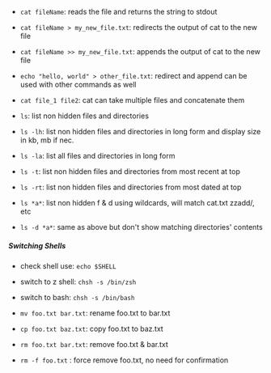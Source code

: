 - `cat fileName`: reads the file and returns the string to stdout
- `cat fileName > my_new_file.txt`: redirects the output of cat to the new file
- `cat fileName >> my_new_file.txt`: appends the output of cat to the new file
- `echo "hello, world" > other_file.txt`: redirect and append can be used with other commands as well
- `cat file_1 file2`: cat can take multiple files and concatenate them

- `ls`: list non hidden files and directories
- `ls -lh`: list non hidden files and directories in long form and display size in kb, mb if nec.
- `ls -la`: list all files and directories in long form
- `ls -t`: list non hidden files and directories from most recent at top
- `ls -rt`: list non hidden files and directories from most dated at top
- `ls *a*`: list non hidden f & d using wildcards, will match cat.txt zzadd/, etc
- `ls -d *a*`: same as above but don't show matching directories' contents 

##### Switching Shells
- check shell use: `echo $SHELL`
- switch to z shell: `chsh -s /bin/zsh`
- switch to bash: `chsh -s /bin/bash`

- `mv foo.txt bar.txt`: rename foo.txt to bar.txt
- `cp foo.txt baz.txt`: copy foo.txt to baz.txt
- `rm foo.txt bar.txt`: remove foo.txt & bar.txt
- `rm -f foo.txt` : force remove foo.txt, no need for confirmation

